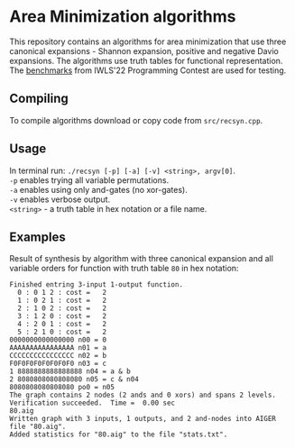 # Area Minimization algorithms
This repository contains an algorithms for area minimization that use three canonical expansions - Shannon expansion, positive and negative Davio expansions. The algorithms use truth tables for functional representation.
The <a href="https://github.com/alanminko/iwls2022-ls-contest">benchmarks</a> from IWLS'22 Programming Contest are used for testing.
## Compiling
To compile algorithms download or copy code from `src/recsyn.cpp`. <br>
## Usage
In terminal run: `./recsyn [-p] [-a] [-v] <string>, argv[0]`.<br>
`-p` enables trying all variable permutations.<br>
`-a` enables using only and-gates (no xor-gates).<br>
`-v` enables verbose output.<br>
`<string>` - a truth table in hex notation or a file name.<br>
## Examples
Result of synthesis by algorithm with three canonical expansion and all variable orders for function with truth table `80` in hex notation:
```
Finished entring 3-input 1-output function.
  0 : 0 1 2 : cost =   2
  1 : 0 2 1 : cost =   2
  2 : 1 0 2 : cost =   2
  3 : 1 2 0 : cost =   2
  4 : 2 0 1 : cost =   2
  5 : 2 1 0 : cost =   2
0000000000000000 n00 = 0
AAAAAAAAAAAAAAAA n01 = a
CCCCCCCCCCCCCCCC n02 = b
F0F0F0F0F0F0F0F0 n03 = c
1 8888888888888888 n04 = a & b
2 8080808080808080 n05 = c & n04
8080808080808080 po0 = n05
The graph contains 2 nodes (2 ands and 0 xors) and spans 2 levels.
Verification succeeded.  Time =  0.00 sec
80.aig
Written graph with 3 inputs, 1 outputs, and 2 and-nodes into AIGER file "80.aig".
Added statistics for "80.aig" to the file "stats.txt".
```
